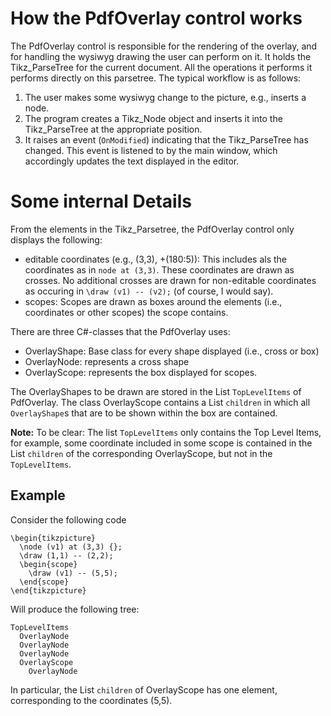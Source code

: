 # How the PdfOverlay control works #

The PdfOverlay control is responsible for the rendering of the overlay, and for handling the wysiwyg drawing the user can perform on it.
It holds the Tikz\_ParseTree for the current document. All the operations it performs it performs directly on this parsetree.
The typical workflow is as follows:

  1. The user makes some wysiwyg change to the picture, e.g., inserts a node.
  1. The program creates a Tikz\_Node object and inserts it into the Tikz\_ParseTree at the appropriate position.
  1. It raises an event (`OnModified`) indicating that the Tikz\_ParseTree has changed. This event is listened to by the main window, which accordingly updates the text displayed in the editor.


# Some internal Details #
From the elements in the Tikz\_Parsetree, the PdfOverlay control only displays the following:
  * editable coordinates (e.g., (3,3), +(180:5)): This includes als the coordinates as in `node at (3,3)`. These coordinates are drawn as crosses. No additional crosses are drawn for non-editable coordinates as occuring in `\draw (v1) -- (v2);` (of course, I would say).
  * scopes: Scopes are drawn as boxes around the elements (i.e., coordinates or other scopes) the scope contains.

There are three C#-classes that the PdfOverlay uses:
  * OverlayShape: Base class for every shape displayed (i.e., cross or box)
  * OverlayNode: represents a cross shape
  * OverlayScope: represents the box displayed for scopes.

The OverlayShapes to be drawn are stored in the List `TopLevelItems` of PdfOverlay.
The class OverlayScope contains a List `children` in which all `OverlayShape`s that are to be shown within the box are contained.

**Note:** To be clear: The list `TopLevelItems` only contains the Top Level Items, for example, some coordinate included in some scope is contained in the List `children` of the corresponding OverlayScope, but not in the `TopLevelItems`.

## Example ##
Consider the following code
```
\begin{tikzpicture}
  \node (v1) at (3,3) {};
  \draw (1,1) -- (2,2);
  \begin{scope}
    \draw (v1) -- (5,5);
  \end{scope}
\end{tikzpicture}
```

Will produce the following tree:
```
TopLevelItems
  OverlayNode
  OverlayNode
  OverlayNode
  OverlayScope
    OverlayNode
```
In particular, the List `children` of OverlayScope has one element, corresponding to the coordinates (5,5).